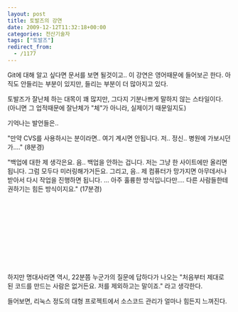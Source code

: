 ```yaml
---
layout: post
title: 토발즈의 강연
date: 2009-12-12T11:32:18+00:00
categories: 전산기술자
tags: ["토발즈"]
redirect_from:
  - /1177
---
```


Git에 대해 알고 싶다면 문서를 보면 될것이고.. 이 강연은 영어때문에 들어보곤 한다. 아직도 안들리는 부분이 있지만, 들리는 부분이 더 많아지고 있다.

토발즈가 잘난체 하는 대목이 꽤 많지만, 그다지 기분나쁘게 말하지 않는 스타일이다. (아니면 그 업적때문에 잘난체가 "체"가 아니라, 실제이기 때문일지도)

기억나는 발언들은..

"만약 CVS를 사용하시는 분이라면.. 여기 계시면 안됩니다. 저.. 정신.. 병원에 가보시던가...." (8분경)

"백업에 대한 제 생각은요. 음.. 백업을 안하는 겁니다. 저는 그냥 한 사이트에만 올리면 됩니다. 그럼 모두다 미러링해가거든요. 그리고, 음.. 제 컴퓨터가 망가지면 아무데서나 받아서 다시 작업을 진행하면 됩니다. ... 아주 훌륭한 방식입니다만.... 다른 사람들한테 권하기는 힘든 방식이지요." (17분경)

<object ><param name="movie" value="http://www.youtube.com/v/4XpnKHJAok8&amp;hl=ko_KR&amp;fs=1&amp;"></param><param name="allowFullScreen" value="true"></param><param name="allowscriptaccess" value="always"></param><embed src="http://www.youtube.com/v/4XpnKHJAok8&amp;hl=ko_KR&amp;fs=1&amp;" type="application/x-shockwave-flash" allowscriptaccess="always" allowfullscreen="true" ></embed></object>

하지만 명대사라면 역시, 22분쯤 누군가의 질문에 답하다가 나오는 "처음부터 제대로 된 코드를 만드는 사람은 없거든요. 저를 제외하고는 말이죠." 라고 생각한다.

들어보면, 리눅스 정도의 대형 프로젝트에서 소스코드 관리가 얼마나 힘든지 느껴진다.


